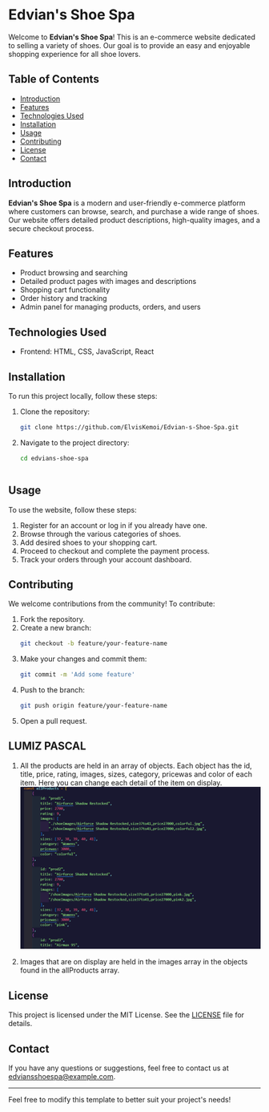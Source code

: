 # Edvian's Shoe Spa

Welcome to **Edvian's Shoe Spa**! This is an e-commerce website dedicated to selling a variety of shoes. Our goal is to provide an easy and enjoyable shopping experience for all shoe lovers.

## Table of Contents

- [Introduction](#introduction)
- [Features](#features)
- [Technologies Used](#technologies-used)
- [Installation](#installation)
- [Usage](#usage)
- [Contributing](#contributing)
- [License](#license)
- [Contact](#contact)

## Introduction

**Edvian's Shoe Spa** is a modern and user-friendly e-commerce platform where customers can browse, search, and purchase a wide range of shoes. Our website offers detailed product descriptions, high-quality images, and a secure checkout process.

## Features

- Product browsing and searching
- Detailed product pages with images and descriptions
- Shopping cart functionality
- Order history and tracking
- Admin panel for managing products, orders, and users

## Technologies Used

- Frontend: HTML, CSS, JavaScript, React

## Installation

To run this project locally, follow these steps:

1. Clone the repository:
   ```sh
   git clone https://github.com/ElvisKemoi/Edvian-s-Shoe-Spa.git
   ```
2. Navigate to the project directory:

   ```sh
   cd edvians-shoe-spa
   ```

   ```

   ```

## Usage

To use the website, follow these steps:

1. Register for an account or log in if you already have one.
2. Browse through the various categories of shoes.
3. Add desired shoes to your shopping cart.
4. Proceed to checkout and complete the payment process.
5. Track your orders through your account dashboard.

## Contributing

We welcome contributions from the community! To contribute:

1. Fork the repository.
2. Create a new branch:
   ```sh
   git checkout -b feature/your-feature-name
   ```
3. Make your changes and commit them:
   ```sh
   git commit -m 'Add some feature'
   ```
4. Push to the branch:
   ```sh
   git push origin feature/your-feature-name
   ```
5. Open a pull request.

## LUMIZ PASCAL

1. All the products are held in an array of objects. Each object has the id, title, price, rating, images, sizes, category, pricewas and color of each item. Here you can change each detail of the item on display.
   ![Edvian's Shoe Spa](/Learning%20Images/image.png)

2. Images that are on display are held in the images array in the objects found in the allProducts array.

## License

This project is licensed under the MIT License. See the [LICENSE](LICENSE) file for details.

## Contact

If you have any questions or suggestions, feel free to contact us at [edviansshoespa@example.com](mailto:edviansshoespa@example.com).

---

Feel free to modify this template to better suit your project's needs!
